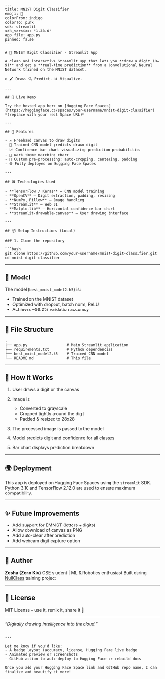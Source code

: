 ```
---
title: MNIST Digit Classifier
emoji: 🔢
colorFrom: indigo
colorTo: pink
sdk: streamlit
sdk_version: "1.33.0"
app_file: app.py
pinned: false
---

# 🧠 MNIST Digit Classifier - Streamlit App

A clean and interactive Streamlit app that lets you **draw a digit (0–9)** and get a **real-time prediction** from a Convolutional Neural Network trained on the MNIST dataset.

> 🖌️ Draw. 🔍 Predict. 📊 Visualize.

---

## 🚀 Live Demo

Try the hosted app here on [Hugging Face Spaces](https://huggingface.co/spaces/your-username/mnist-digit-classifier)  
*(replace with your real Space URL)*

---

## 🧩 Features

- ✍️ Freehand canvas to draw digits
- 🔢 Trained CNN model predicts drawn digit
- 📈 Confidence bar chart visualizing prediction probabilities
- 🎨 Dark theme matching chart
- 🧠 Custom pre-processing: auto-cropping, centering, padding
- 🌐 Fully deployed on Hugging Face Spaces

---

## 🛠️ Technologies Used

- **TensorFlow / Keras** – CNN model training
- **OpenCV** – Digit extraction, padding, resizing
- **NumPy, Pillow** – Image handling
- **Streamlit** – Web UI
- **Matplotlib** – Horizontal confidence bar chart
- **streamlit-drawable-canvas** – User drawing interface

---

## 📦 Setup Instructions (Local)

### 1. Clone the repository

```bash
git clone https://github.com/your-username/mnist-digit-classifier.git
cd mnist-digit-classifier
````


---

## 💾 Model

The model (`best_mnist_model2.h5`) is:

* Trained on the MNIST dataset
* Optimized with dropout, batch norm, ReLU
* Achieves \~99.2% validation accuracy

---

## 📁 File Structure

```
.
├── app.py                  # Main Streamlit application
├── requirements.txt        # Python dependencies
├── best_mnist_model2.h5    # Trained CNN model
└── README.md               # This file
```

---

## 🧠 How It Works

1. User draws a digit on the canvas
2. Image is:

   * Converted to grayscale
   * Cropped tightly around the digit
   * Padded & resized to 28x28
3. The processed image is passed to the model
4. Model predicts digit and confidence for all classes
5. Bar chart displays prediction breakdown

---

## 🌍 Deployment

This app is deployed on Hugging Face Spaces using the `streamlit` SDK.
Python 3.10 and TensorFlow 2.12.0 are used to ensure maximum compatibility.

---

## ✨ Future Improvements

* Add support for EMNIST (letters + digits)
* Allow download of canvas as PNG
* Add auto-clear after prediction
* Add webcam digit capture option

---

## 🙌 Author

**Zesha (Zeno Kiv)**
CSE student | ML & Robotics enthusiast
Built during [NullClass](https://nullclass.com) training project

---

## 📜 License

MIT License – use it, remix it, share it 🙌

---

*“Digitally drawing intelligence into the cloud.”*

```

---

Let me know if you'd like:
- A badge layout (accuracy, license, Hugging Face live badge)
- Animated preview or screenshots
- GitHub action to auto-deploy to Hugging Face or rebuild docs

Once you add your Hugging Face Space link and GitHub repo name, I can finalize and beautify it more!
```
